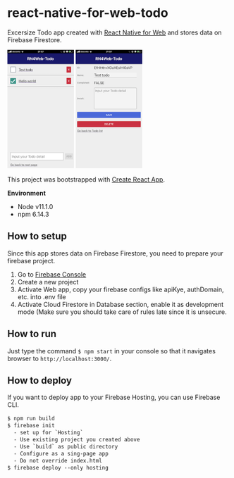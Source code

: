 # react-native-for-web-todo

Excersize Todo app created with [React Native for Web](https://github.com/necolas/react-native-web) and stores data on Firebase Firestore.

<img src="images/screen-1.png" width="30%" /> <img src="images/screen-2.png"  width="30%" />

This project was bootstrapped with [Create React App](https://github.com/facebook/create-react-app).

**Environment**

- Node v11.1.0
- npm 6.14.3

## How to setup

Since this app stores data on Firebase Firestore, you need to prepare your firebase project.

1. Go to [Firebase Console](https://console.firebase.google.com/)
2. Create a new project
3. Activate Web app, copy your firebase configs like apiKye, authDomain, etc. into .env file
4. Activate Cloud Firestore in Database section, enable it as development mode (Make sure you should take care of rules late since it is unsecure.

## How to run

Just type the command `$ npm start` in your console so that it navigates browser to `http://localhost:3000/`.

## How to deploy

If you want to deploy app to your Firebase Hosting, you can use Firebase CLI.

```console
$ npm run build
$ firebase init
  - set up for `Hosting`
  - Use existing project you created above
  - Use `build` as public directory
  - Configure as a sing-page app
  - Do not override index.html
$ firebase deploy --only hosting
```